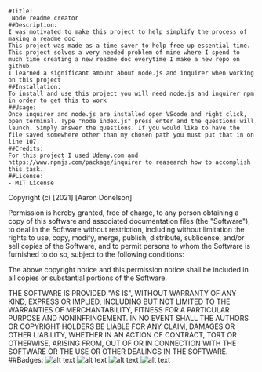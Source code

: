 
    #Title:
     Node readme creator
    ##Description:
    I was motivated to make this project to help simplify the process of making a readme doc
    This project was made as a time saver to help free up essential time. 
    This project solves a very needed problem of mine where I spend to much time creating a new readme doc everytime I make a new repo on github
    I learned a significant amount about node.js and inquirer when working on this project
    ##Installation:
    To install and use this project you will need node.js and inquirer npm in order to get this to work
    ##Usage:
    Once inquirer and node.js are installed open VScode and right click, open terminal. Type "node index.js" press enter and the questions will launch. Simply answer the questions. If you would like to have the file saved somewhere other than my chosen path you must put that in on line 107.
    ##Credits:
    For this project I used Udemy.com and https://www.npmjs.com/package/inquirer to reasearch how to accomplish this task. 
    ##License:
    - MIT License

Copyright (c) [2021] [Aaron Donelson]

Permission is hereby granted, free of charge, to any person obtaining a copy of this software and associated documentation files (the "Software"), to deal in the Software without restriction, including without limitation the rights to use, copy, modify, merge, publish, distribute, sublicense, and/or sell copies of the Software, and to permit persons to whom the Software is furnished to do so, subject to the following conditions:

The above copyright notice and this permission notice shall be included in all copies or substantial portions of the Software.

THE SOFTWARE IS PROVIDED "AS IS", WITHOUT WARRANTY OF ANY KIND, EXPRESS OR IMPLIED, INCLUDING BUT NOT LIMITED TO THE WARRANTIES OF MERCHANTABILITY, FITNESS FOR A PARTICULAR PURPOSE AND NONINFRINGEMENT. IN NO EVENT SHALL THE AUTHORS OR COPYRIGHT HOLDERS BE LIABLE FOR ANY CLAIM, DAMAGES OR OTHER LIABILITY, WHETHER IN AN ACTION OF CONTRACT, TORT OR OTHERWISE, ARISING FROM, OUT OF OR IN CONNECTION WITH THE SOFTWARE OR THE USE OR OTHER DEALINGS IN THE SOFTWARE.
    ##Badges:
    ![alt text](https://img.shields.io/badge/Index-HTML-yellowgreen)
![alt text](https://img.shields.io/badge/Style-CSS-blue)
![alt text](https://img.shields.io/badge/Script-JS-brightgreen)
![alt text](https://img.shields.io/badge/JQuery-JQuery-orange)